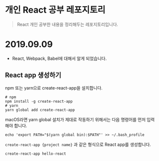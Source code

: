 개인 React 공부 레포지토리
===
> React 개인 공부한 내용을 정리해두는 레포지토리입니다.

# 2019.09.09
- React, Webpack, Babel에 대해서 알게 되었습니다.
## React app 생성하기

npm 또는 yarn으로 create-react-app을 설치합니다.
```shell
# npm
npm install -g create-react-app
# yarn
yarn global add create-react-app
```

macOS라면 yarn global 설치가 제대로 작동하기 위해서는 다음 명령어를 먼저 입력해야 합니다.
```shell
echo 'export PATH="$(yarn global bin):$PATH"' >> ~/.bash_profile
```

`create-react-app {project name}` 과 같은 형식으로 React app를 생성합니다.
```shell
create-react-app hello-react
```